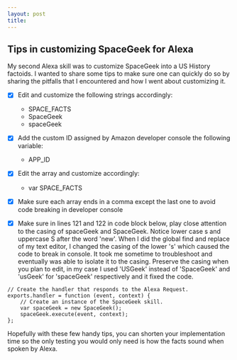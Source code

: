 ```yaml
---
layout: post
title: 
---
```


## Tips in customizing SpaceGeek for Alexa ##

My second Alexa skill was to customize SpaceGeek into a US History factoids. I wanted to share some tips to make sure one
can quickly do so by sharing the pitfalls that I encountered and how I went about customizing it.

- [x] Edit and customize the following strings accordingly:

  - SPACE_FACTS
  - SpaceGeek
  - spaceGeek

- [x] Add the custom ID assigned by Amazon developer console the following variable:

  - APP_ID
  
- [x] Edit the array and customize accordingly:

  - var SPACE_FACTS
  
- [x] Make sure each array ends in a comma except the last one to avoid code breaking in developer console

- [x] Make sure in lines 121 and 122 in code block below, play close attention to the casing of spaceGeek and SpaceGeek. Notice
lower case s and uppercase S after the word 'new'. When I did the global find and replace of my text editor, I changed the casing
of the lower 's' which caused the code to break in console. It took me sometime to troubleshoot and eventually was able to isolate it to 
the casing. Preserve the casing when you plan to edit, in my case I used 'USGeek' instead of 'SpaceGeek' and 'usGeek' for 'spaceGeek' respectively and it fixed the code.

```
// Create the handler that responds to the Alexa Request.
exports.handler = function (event, context) {
    // Create an instance of the SpaceGeek skill.
    var spaceGeek = new SpaceGeek();
    spaceGeek.execute(event, context);
};

```
Hopefully with these few handy tips, you can shorten your implementation time so the only testing you would only need is how the facts 
sound when spoken by Alexa.
